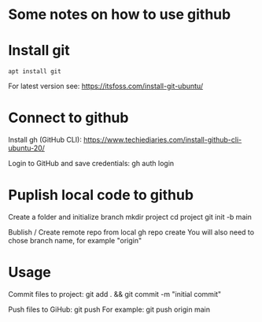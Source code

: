 Some notes on how to use github
===============================


# Install git
    apt install git

For latest version see: https://itsfoss.com/install-git-ubuntu/

# Connect to github
Install gh (GitHub CLI): https://www.techiediaries.com/install-github-cli-ubuntu-20/

Login to GitHub and save credentials:
    gh auth login

# Puplish local code to github
Create a folder and initialize branch
    mkdir project
    cd project
    git init -b main

Bublish / Create remote repo from local
    gh repo create
You will also need to chose branch name, for example "origin"


# Usage
Commit files to project:
    git add . && git commit -m "initial commit"

Push files to GiHub:
    git push  <REMOTENAME> <BRANCHNAME> 
For example:
    git push  origin main
